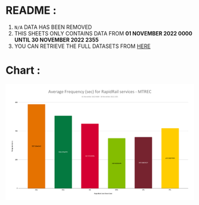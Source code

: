 # README :
1. ```N/A``` DATA HAS BEEN REMOVED 
2. THIS SHEETS ONLY CONTAINS DATA FROM **01 NOVEMBER 2022 0000 UNTIL 30 NOVEMBER 2022 2355**
3. YOU CAN RETRIEVE THE FULL DATASETS FROM [HERE](https://github.com/malaysiatrec/RapidRail-Train-Freq-History/)

# Chart :
![chart](https://github.com/malaysiatrec/RapidRail-Train-Freq-History/raw/main/MTREC%20Train%20Frequency%20Log/01%20November%202022%200600%20-%2030%20November%202022%202355/Average%20Frequency%20(sec)%20for%20RapidRail%20services%20-%20MTREC.png)
